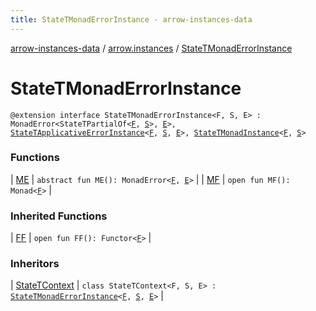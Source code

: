 ```yaml
---
title: StateTMonadErrorInstance - arrow-instances-data
---
```


[arrow-instances-data](../../index.html) / [arrow.instances](../index.html) / [StateTMonadErrorInstance](./index.html)

# StateTMonadErrorInstance

`@extension interface StateTMonadErrorInstance<F, S, E> : MonadError<StateTPartialOf<`[`F`](index.html#F)`, `[`S`](index.html#S)`>, `[`E`](index.html#E)`>, `[`StateTApplicativeErrorInstance`](../-state-t-applicative-error-instance/index.html)`<`[`F`](index.html#F)`, `[`S`](index.html#S)`, `[`E`](index.html#E)`>, `[`StateTMonadInstance`](../-state-t-monad-instance/index.html)`<`[`F`](index.html#F)`, `[`S`](index.html#S)`>`

### Functions

| [ME](-m-e.html) | `abstract fun ME(): MonadError<`[`F`](index.html#F)`, `[`E`](index.html#E)`>` |
| [MF](-m-f.html) | `open fun MF(): Monad<`[`F`](index.html#F)`>` |

### Inherited Functions

| [FF](../-state-t-applicative-error-instance/-f-f.html) | `open fun FF(): Functor<`[`F`](../-state-t-applicative-error-instance/index.html#F)`>` |

### Inheritors

| [StateTContext](../-state-t-context/index.html) | `class StateTContext<F, S, E> : `[`StateTMonadErrorInstance`](./index.html)`<`[`F`](../-state-t-context/index.html#F)`, `[`S`](../-state-t-context/index.html#S)`, `[`E`](../-state-t-context/index.html#E)`>` |

